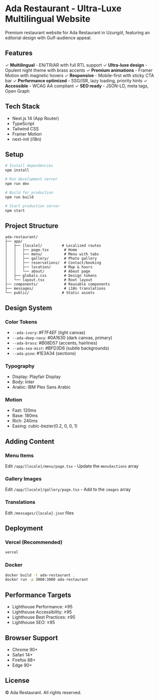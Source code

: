 # Ada Restaurant - Ultra-Luxe Multilingual Website

Premium restaurant website for Ada Restaurant in Uzungöl, featuring an editorial design with Gulf-audience appeal.

## Features

✓ **Multilingual** - EN/TR/AR with full RTL support
✓ **Ultra-luxe design** - Opulent night theme with brass accents
✓ **Premium animations** - Framer Motion with magnetic hovers
✓ **Responsive** - Mobile-first with sticky CTA bar
✓ **Performance optimized** - SSG/ISR, lazy loading, priority hints
✓ **Accessible** - WCAG AA compliant
✓ **SEO ready** - JSON-LD, meta tags, Open Graph

## Tech Stack

- Next.js 14 (App Router)
- TypeScript
- Tailwind CSS
- Framer Motion
- next-intl (i18n)

## Setup

```bash
# Install dependencies
npm install

# Run development server
npm run dev

# Build for production
npm run build

# Start production server
npm start
```

## Project Structure

```
ada-restaurant/
├── app/
│   ├── [locale]/         # Localized routes
│   │   ├── page.tsx       # Home
│   │   ├── menu/          # Menu with tabs
│   │   ├── gallery/       # Photo gallery
│   │   ├── reservations/  # Contact/booking
│   │   ├── location/      # Map & hours
│   │   └── about/         # About page
│   ├── globals.css        # Design tokens
│   └── layout.tsx         # Root layout
├── components/            # Reusable components
├── messages/              # i18n translations
└── public/               # Static assets
```

## Design System

### Color Tokens
- `--ada-ivory`: #F7F4EF (light canvas)
- `--ada-deep-navy`: #0A1630 (dark canvas, primary)
- `--ada-brass`: #B08D57 (accents, hairlines)
- `--ada-sea-mist`: #BFD3D6 (subtle backgrounds)
- `--ada-pine`: #1E3A34 (sections)

### Typography
- Display: Playfair Display
- Body: Inter
- Arabic: IBM Plex Sans Arabic

### Motion
- Fast: 120ms
- Base: 180ms
- Rich: 240ms
- Easing: cubic-bezier(0.2, 0, 0, 1)

## Adding Content

### Menu Items
Edit `/app/[locale]/menu/page.tsx` - Update the `menuSections` array

### Gallery Images
Edit `/app/[locale]/gallery/page.tsx` - Add to the `images` array

### Translations
Edit `/messages/{locale}.json` files

## Deployment

### Vercel (Recommended)
```bash
vercel
```

### Docker
```bash
docker build -t ada-restaurant .
docker run -p 3000:3000 ada-restaurant
```

## Performance Targets

- Lighthouse Performance: ≥95
- Lighthouse Accessibility: ≥95
- Lighthouse Best Practices: ≥95
- Lighthouse SEO: ≥95

## Browser Support

- Chrome 90+
- Safari 14+
- Firefox 88+
- Edge 90+

## License

© Ada Restaurant. All rights reserved.